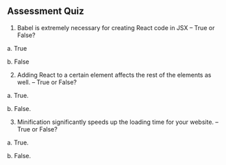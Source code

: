 ##  Assessment Quiz

1.	Babel is extremely necessary for creating React code in JSX – True or False?

a.	True 

b.	False 


2.	Adding React to a certain element affects the rest of the elements as well. – True or False?

a.	True.

b.	False. 


3.	Minification significantly speeds up the loading time for your website. – True or False?

a.	True. 

b.	False.

